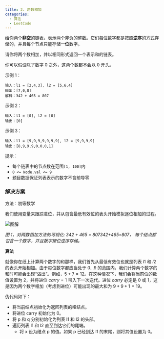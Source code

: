 ```yaml
---
title: 2. 两数相加
categories:
  - 算法
  - LeetCode
---
```


给你两个**非空**的链表，表示两个非负的整数。它们每位数字都是按照**逆序**的方式存储的，并且每个节点只能存储**一位**数字。

请你将两个数相加，并以相同形式返回一个表示和的链表。

你可以假设除了数字 0 之外，这两个数都不会以 0 开头。

示例 1：

```
输入：l1 = [2,4,3], l2 = [5,6,4]
输出：[7,0,8]
解释：342 + 465 = 807
```

示例 2：

```
输入：l1 = [0], l2 = [0]
输出：[0]
```

示例 3：

```
输入：l1 = [9,9,9,9,9,9,9], l2 = [9,9,9,9]
输出：[8,9,9,9,0,0,0,1]
```

提示：

- 每个链表中的节点数在范围`[1, 100]`内
- `0 <= Node.val <= 9`
- 题目数据保证列表表示的数字不含前导零

### 解决方案

方法：初等数学

我们使用变量来跟踪进位，并从包含最低有效位的表头开始模拟逐位相加的过程。

![图解](https://leetcode-cn.com/articles/Figures/2/2_add_two_numbers.svg)

_图 1，对两数相加方法的可视化: 342 + 465 = 807342+465=807， 每个结点都包含一个数字，并且数字按位逆序存储。_

**算法**

就像你在纸上计算两个数字的和那样，我们首先从最低有效位也就是列表 $l1$ 和 $l2$ 的表头开始相加。由于每位数字都应当处于 $0...9$ 的范围内，我们计算两个数字的和时可能会出现“溢出”。例如，$5 + 7 =12$。在这种情况下，我们会将当前位的数值设置为 $2$，并将进位 $carry=1$ 带入下一次迭代。进位 $carry$ 必定是 $0$ 或 $1$，这是因为两个数字相加（考虑到进位）可能出现的最大和为 $9 + 9 + 1 = 19$。

伪代码如下：

- 将当前结点初始化为返回列表的哑结点。
- 将进位 carry 初始化为 0。
- 将 p 和 q 分别初始化为列表 l1 和 l2 的头部。
- 遍历列表 l1 和 l2 直至到达它们的尾端。
  - 将 x 设为结点 p 的值。如果 p 已经到达 l1 的末尾，则将其值设置为 0。
